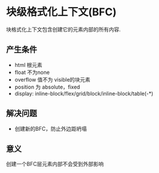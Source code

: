 # 块级格式化上下文(BFC)

块格式化上下文包含创建它的元素内部的所有内容.

## 产生条件

- html 根元素
- float 不为none
- overflow 值不为 visible的块元素
- position 为 absolute，fixed
- display: inline-block/flex/grid/block/inline-block/table(-*)


## 解决问题

- 创建新的BFC，防止外边距坍塌


## 意义

创建一个BFC层元素内部不会受到外部影响
